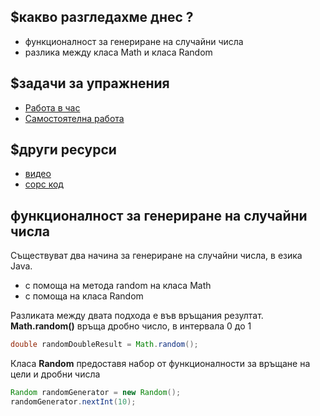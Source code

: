 ## $какво разгледахме днес ?
- функционалност за генериране на случайни числа
- разлика между класа Math и класа Random

## $задачи за упражнения
- [Работа в час](https://github.com/mihail-petrov/netit-webdev-java/tree/master/22-23/%40semester_1/week-04-2/cw)
- [Самостоятелна работа](https://github.com/mihail-petrov/netit-webdev-java/tree/master/22-23/%40semester_1/week-04-2/hw)

## $други ресурси
- [видео](https://drive.google.com/file/d/1hRzT65_uEH8las9_sa5_21nyp8PHQ8lM/view?usp=sharing)
- [сорс код](https://github.com/mihail-petrov/netit-webdev-java/tree/master/22-23/%40semester_1/week-04-2/source)

## функционалност за генериране на случайни числа

Съществуват два начина за генериране на случайни числа, в езика Java.
- с помоща на метода random на класа Math
- с помоща на класа Random

Разликата между двата подхода е във връщания резултат. 
**Math.random()** връща дробно число, в интервала 0 до 1

```java
double randomDoubleResult = Math.random();
```
Класа **Random** предоставя набор от функционалности за връщане на цели и дробни числа
```java
Random randomGenerator = new Random();
randomGenerator.nextInt(10);
```